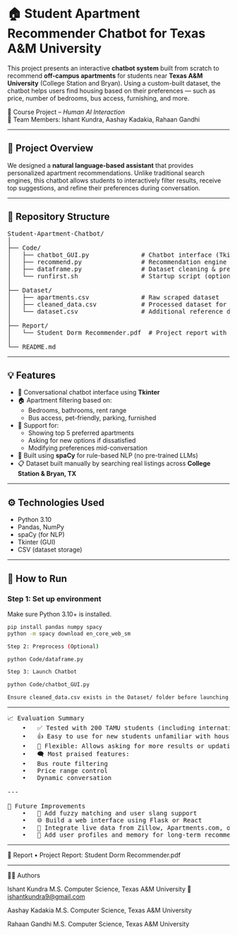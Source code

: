 # 🏠 Student Apartment Recommender Chatbot for Texas A&M University

This project presents an interactive **chatbot system** built from scratch to recommend **off-campus apartments** for students near **Texas A&M University** (College Station and Bryan). Using a custom-built dataset, the chatbot helps users find housing based on their preferences — such as price, number of bedrooms, bus access, furnishing, and more.

📘 Course Project – *Human AI Interaction*  
👥 Team Members: Ishant Kundra, Aashay Kadakia, Rahaan Gandhi

---

## 🤖 Project Overview

We designed a **natural language-based assistant** that provides personalized apartment recommendations. Unlike traditional search engines, this chatbot allows students to interactively filter results, receive top suggestions, and refine their preferences during conversation.

---

## 📂 Repository Structure

<pre>
Student-Apartment-Chatbot/
│
├── Code/                   
│   ├── chatbot_GUI.py              # Chatbot interface (Tkinter GUI)
│   ├── recommend.py                # Recommendation engine logic
│   ├── dataframe.py                # Dataset cleaning & preprocessing
│   └── runfirst.sh                 # Startup script (optional)
│
├── Dataset/
│   ├── apartments.csv              # Raw scraped dataset
│   ├── cleaned_data.csv            # Processed dataset for chatbot
│   └── dataset.csv                 # Additional reference data
│
├── Report/
│   └── Student Dorm Recommender.pdf  # Project report with design, flow, evaluation
│
└── README.md
</pre>

---

## 💡 Features

- 💬 Conversational chatbot interface using **Tkinter**
- 🏠 Apartment filtering based on:
  - Bedrooms, bathrooms, rent range
  - Bus access, pet-friendly, parking, furnished
- 🔄 Support for:
  - Showing top 5 preferred apartments
  - Asking for new options if dissatisfied
  - Modifying preferences mid-conversation
- 🧠 Built using **spaCy** for rule-based NLP (no pre-trained LLMs)
- 📋 Dataset built manually by searching real listings across **College Station & Bryan, TX**

---

## ⚙️ Technologies Used

- Python 3.10  
- Pandas, NumPy  
- spaCy (for NLP)  
- Tkinter (GUI)  
- CSV (dataset storage)

---

## 🚀 How to Run

### Step 1: Set up environment
Make sure Python 3.10+ is installed.

```bash
pip install pandas numpy spacy
python -m spacy download en_core_web_sm

Step 2: Preprocess (Optional)

python Code/dataframe.py

Step 3: Launch Chatbot

python Code/chatbot_GUI.py

Ensure cleaned_data.csv exists in the Dataset/ folder before launching the chatbot.
```
---
<pre>
📈 Evaluation Summary
	•	✅ Tested with 200 TAMU students (including international students)
	•	👍 Easy to use for new students unfamiliar with housing options
	•	🔄 Flexible: Allows asking for more results or updating preferences
	•	🗨️ Most praised features:
	•	Bus route filtering
	•	Price range control
	•	Dynamic conversation

---

🚧 Future Improvements
	•	🤝 Add fuzzy matching and user slang support
	•	🌐 Build a web interface using Flask or React
	•	📍 Integrate live data from Zillow, Apartments.com, or Google Maps
	•	🧠 Add user profiles and memory for long-term recommendations
</pre>
---

📄 Report
	•	Project Report: Student Dorm Recommender.pdf

---

👨‍💻 Authors

Ishant Kundra
M.S. Computer Science, Texas A&M University
📧 ishantkundra9@gmail.com

Aashay Kadakia
M.S. Computer Science, Texas A&M University

Rahaan Gandhi
M.S. Computer Science, Texas A&M University
